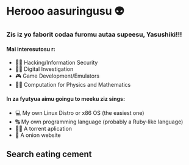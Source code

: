 # Herooo aasuringusu 👽

### Zis iz yo faborit codaa furomu autaa supeesu, Yasushiki!!!

#### Mai interesutosu r:
- 👨‍💻 Hacking/Information Security
- 🕵️‍♂️ Digital Investigation
- 🎮 Game Development/Emulators
- 👨‍🔬 Computation for Physics and Mathematics

#### In za fyutyua aimu goingu to meeku ziz sings:
- 💻 My own Linux Distro or x86 OS (the easiest one)
- 🔠 My own programming language (probably a Ruby-like language)
- 🏴‍☠️ A torrent aplication
- 🐛 A onion website

## Search eating cement


<!--
**Yasushiki/Yasushiki** is a ✨ _special_ ✨ repository because its `README.md` (this file) appears on your GitHub profile.

Here are some ideas to get you started:

- 🔭 I’m currently working on ...
- 🌱 I’m currently learning ...
- 👯 I’m looking to collaborate on ...
- 🤔 I’m looking for help with ...
- 💬 Ask me about ...
- 📫 How to reach me: ...
- 😄 Pronouns: ...
- ⚡ Fun fact: ...
-->
